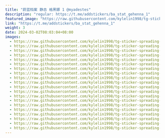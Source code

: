 ```yaml
---
title: "蔚蓝档案 静态 格黑娜 1 @myadestes"
description: "regular: https://t.me/addstickers/ba_stat_gehenna_1"
featured_image: "https://raw.githubusercontent.com/kylelin1998/tg-sticker-spreading-worldwide-images/main/img/8fd79842-1c4d-4b71-92d7-d1d18bcf9f47.jpg"
link: "https://t.me/addstickers/ba_stat_gehenna_1"
weight: 3
date: 2024-03-02T08:03:04+08:00
images:
  - https://raw.githubusercontent.com/kylelin1998/tg-sticker-spreading-worldwide-images/main/img/8fd79842-1c4d-4b71-92d7-d1d18bcf9f47.jpg
  - https://raw.githubusercontent.com/kylelin1998/tg-sticker-spreading-worldwide-images/main/img/169bf5b8-1440-440a-b3ab-d22003ed847e.jpg
  - https://raw.githubusercontent.com/kylelin1998/tg-sticker-spreading-worldwide-images/main/img/26e1ba04-7116-40a1-92f4-e941eac2a94e.jpg
  - https://raw.githubusercontent.com/kylelin1998/tg-sticker-spreading-worldwide-images/main/img/a09c43fa-1770-4581-8546-2578f3e66ac1.jpg
  - https://raw.githubusercontent.com/kylelin1998/tg-sticker-spreading-worldwide-images/main/img/dadcb60b-89d2-43bd-bb49-83a67ce4c07a.jpg
  - https://raw.githubusercontent.com/kylelin1998/tg-sticker-spreading-worldwide-images/main/img/2f19917e-8e48-4b00-9636-f663cc1db15f.jpg
  - https://raw.githubusercontent.com/kylelin1998/tg-sticker-spreading-worldwide-images/main/img/19f2fe34-dc99-4adf-8a9f-21f3fa866fa6.jpg
  - https://raw.githubusercontent.com/kylelin1998/tg-sticker-spreading-worldwide-images/main/img/32dc61d1-0392-4fbb-a55a-4e95311a8cae.jpg
  - https://raw.githubusercontent.com/kylelin1998/tg-sticker-spreading-worldwide-images/main/img/632f37ab-b9c9-4723-b3c9-81833a1fe911.jpg
  - https://raw.githubusercontent.com/kylelin1998/tg-sticker-spreading-worldwide-images/main/img/21fcf680-5cb8-40b4-9090-9346e34e7b55.jpg
  - https://raw.githubusercontent.com/kylelin1998/tg-sticker-spreading-worldwide-images/main/img/f29102fb-f28e-4f65-9c64-03c8d33b117d.jpg
  - https://raw.githubusercontent.com/kylelin1998/tg-sticker-spreading-worldwide-images/main/img/52213173-2b5c-48a5-bb60-8ae90aa2343f.jpg
  - https://raw.githubusercontent.com/kylelin1998/tg-sticker-spreading-worldwide-images/main/img/29b6ad8b-90a9-4c18-a5a7-c03b18226665.jpg
  - https://raw.githubusercontent.com/kylelin1998/tg-sticker-spreading-worldwide-images/main/img/e7ef22db-a52e-4f0a-9570-f5cad2249f40.jpg
  - https://raw.githubusercontent.com/kylelin1998/tg-sticker-spreading-worldwide-images/main/img/5ae76df8-8904-4253-8be0-4f3dd1b4ea93.jpg
  - https://raw.githubusercontent.com/kylelin1998/tg-sticker-spreading-worldwide-images/main/img/7701898e-74ac-4f64-a888-f3ece3cd9100.jpg
  - https://raw.githubusercontent.com/kylelin1998/tg-sticker-spreading-worldwide-images/main/img/28f980f6-a50a-445f-bac2-f46f7eeb185b.jpg
  - https://raw.githubusercontent.com/kylelin1998/tg-sticker-spreading-worldwide-images/main/img/a23f1103-27c0-4834-8906-31e45fab5656.jpg
  - https://raw.githubusercontent.com/kylelin1998/tg-sticker-spreading-worldwide-images/main/img/e9c427bb-4b21-409d-bddc-6158f2f2e572.jpg
  - https://raw.githubusercontent.com/kylelin1998/tg-sticker-spreading-worldwide-images/main/img/41d2089b-17cf-4bfd-bf62-366f6c08304f.jpg
---
```

